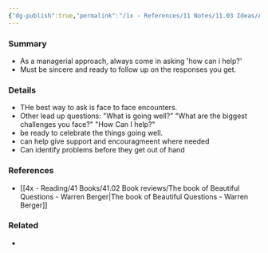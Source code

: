 ```yaml
---
{"dg-publish":true,"permalink":"/1x - References/11 Notes/11.03 Ideas/Always ask - How can I help/","title":"Always ask - How can I help","noteIcon":"","created":"2023-06-24T18:53:23.000+03:00","updated":"2024-02-14T20:18:36.139+03:00"}
---
```



### Summary
- As a managerial approach, always come in asking 'how can i help?'
- Must be sincere and ready to follow up on the responses you get.

### Details
- THe best way to ask is face to face encounters. 
- Other lead up questions: "What is going well?" "What are the biggest challenges you face?" "How Can I help?"
- be ready to celebrate the things going well. 
- can help give support and encouragmeent where needed
- Can identify problems before they get out of hand

### References
- [[4x - Reading/41 Books/41.02 Book reviews/The book of Beautiful Questions - Warren Berger\|The book of Beautiful Questions - Warren Berger]]

### Related
- 